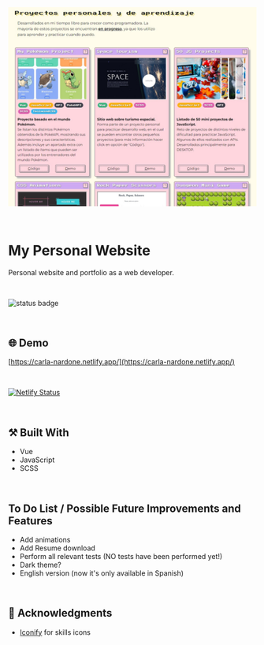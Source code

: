 <p align="center">
  <img src="https://github.com/carla-ng/my-personal-website/blob/master/src/assets/readme_image_1.jpg?raw=true" alt="My Personal Website preview">
</p>

<br>

# My Personal Website
Personal website and portfolio as a web developer.

<br>

![status badge](https://img.shields.io/badge/status-in%20progress-yellow)

<br>

## :globe_with_meridians: Demo
[https://carla-nardone.netlify.app/](https://carla-nardone.netlify.app/)

<br>

[![Netlify Status](https://api.netlify.com/api/v1/badges/bdf037ed-371f-4b0f-872e-45acc1242888/deploy-status)](https://app.netlify.com/sites/carla-nardone/deploys)

<br>

## :hammer_and_pick: Built With
* Vue
* JavaScript
* SCSS

<br>

## To Do List / Possible Future Improvements and Features
* Add animations
* Add Resume download
* Perform all relevant tests (NO tests have been performed yet!)
* Dark theme?
* English version (now it's only available in Spanish)

<br>

## :clap: Acknowledgments
* [Iconify](https://iconify.design/) for skills icons

